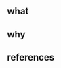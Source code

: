 ## what

<!--
- Describe high-level what changed as a result of these commits (i.e. in plain-english, what do these changes mean?)
- Use bullet points to be concise and to the point.
-->

## why

<!--
- Provide the justifications for the changes (e.g. business case). 
- Describe why these changes were made (e.g. why do these commits fix the problem?)
- Use bullet points to be concise and to the point.
-->

## references

<!--
- Link to any supporting github issues or helpful documentation to add some context (e.g. stackoverflow). 
- Use `closes #123`, if this PR closes a GitHub issue `#123`
-->
